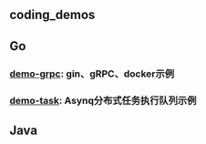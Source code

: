 ## coding_demos

## Go

### [demo-grpc](https://github.com/liangtengfei/coding_demos/tree/main/demo-grpc): gin、gRPC、docker示例

### [demo-task](https://github.com/liangtengfei/coding_demos/tree/main/demo-task): Asynq分布式任务执行队列示例

## Java